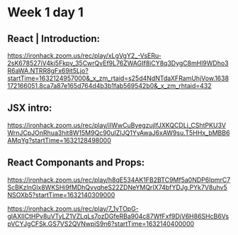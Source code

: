 # Week 1 day 1
## React | Introduction:
https://ironhack.zoom.us/rec/play/xLgVgY2_-VsERu-2sK678527iV4ki5Fkpv_35CwrQvEf9L76ZWAGIf8iCY8q3DygC8mHl9WDho3R6aWA.NTRR8gFx69it5Ljo?startTime=1632124957000&_x_zm_rtaid=s25d4NdNTdaXFRamUhjVow.1638172166051.8ca7a87e165d764d4b3b1fab569542b0&_x_zm_rhtaid=432

## JSX intro:
https://ironhack.zoom.us/rec/play/iIWwCuByegzujIfJXKQCDLj_CShtPKU3VWrnJCpJOnRhua3hit8W15M9Qc90uIZIJQ1YyAwaJ6xAW9su.T5HHx_bMBB6AMqYg?startTime=1632128498000

## React Componants and Props:
https://ironhack.zoom.us/rec/play/h8qE534AK1FB2BTC9Mf5a0NDP6IpmrC7ScBKzlnGlx8WKSHi9fMDhQvvqheS22ZDNeYMQrIX74bfYDJg.PYk7V8uhv5NSOXb5?startTime=1632140309000

https://ironhack.zoom.us/rec/play/7_1vTOpG-glAXIICtHPv8uVTyLZ1VZLqLs7ozDGfeRBa904c87WfFxf9DjV6H86SHcB6VspVCYJgCFSk.GS7VS2QVNwpiS9n6?startTime=1632140400000